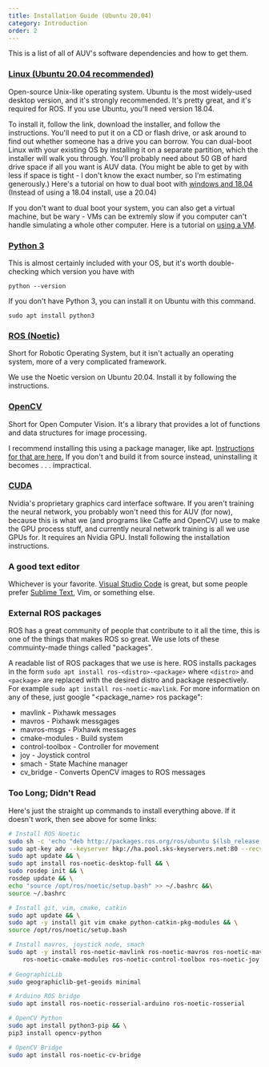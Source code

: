 ```yaml
---
title: Installation Guide (Ubuntu 20.04)
category: Introduction
order: 2
---
```


This is a list of all of AUV's software dependencies and how to get them.

### [Linux (Ubuntu 20.04 recommended)](https://releases.ubuntu.com/20.04/)
Open-source Unix-like operating system. Ubuntu is the most widely-used desktop version, and it's strongly recommended. It's pretty great, and it's required for ROS. If you use Ubuntu, you'll need version 18.04.

To install it, follow the link, download the installer, and follow the instructions. You'll need to put it on a CD or flash drive, or ask around to find out whether someone has a drive you can borrow. You can dual-boot Linux with your existing OS by installing it on a separate partition, which the installer will walk you through. You'll probably need about 50 GB of hard drive space if all you want is AUV data. (You might be able to get by with less if space is tight - I don't know the exact number, so I'm estimating generously.) Here's a tutorial on how to dual boot with [windows and 18.04](https://www.youtube.com/watch?v=u5QyjHIYwTQ) (Instead of using a 18.04 install, use a 20.04)

If you don't want to dual boot your system, you can also get a virtual machine, but be wary - VMs can be extremly slow if you computer can't handle simulating a whole other computer. Here is a tutorial on [using a VM](https://www.youtube.com/watch?v=QbmRXJJKsvs).


### [Python 3](https://www.python.org/downloads/release/python-3916/)
This is almost certainly included with your OS, but it's worth double-checking which version you have with 

```
python --version
```
If you don't have Python 3, you can install it on Ubuntu with this command.

```
sudo apt install python3
```

### [ROS (Noetic)](http://wiki.ros.org/noetic/Installation/Ubuntu)
Short for Robotic Operating System, but it isn't actually an operating system, more of a very complicated framework.

We use the Noetic version on Ubuntu 20.04. Install it by following the instructions.

### [OpenCV](https://opencv.org/)
Short for Open Computer Vision. It's a library that provides a lot of functions and data structures for image processing.

I recommend installing this using a package manager, like apt. [Instructions for that are here.](https://docs.opencv.org/3.4.1/d2/de6/tutorial_py_setup_in_ubuntu.html) If you don't and build it from source instead, uninstalling it becomes . . . impractical.

### [CUDA](https://developer.nvidia.com/cuda-downloads)
Nvidia's proprietary graphics card interface software. If you aren't training the neural network, you probably won't need this for AUV (for now), because this is what we (and programs like Caffe and OpenCV) use to make the GPU process stuff, and currently neural network training is all we use GPUs for. It requires an Nvidia GPU. Install following the installation instructions.

### A good text editor

Whichever is your favorite. [Visual Studio Code](https://code.visualstudio.com/) is great, but some people prefer [Sublime Text](https://www.sublimetext.com/), Vim, or something else.


### External ROS packages
ROS has a great community of people that contribute to it all the time, this is one of the things that makes ROS so great. We use lots of these commuinty-made things called "packages". 

A readable list of ROS packages that we use is here. ROS installs packages in the form `sudo apt install ros-<distro>-<package>` where `<distro>` and `<package>` are replaced with the desired distro and package respectively. For example `sudo apt install ros-noetic-mavlink`. For more information on any of these, just google "<package_name> ros package":
 * mavlink - Pixhawk messages
 * mavros - Pixhawk messgages
 * mavros-msgs - Pixhawk messages
 * cmake-modules - Build system
 * control-toolbox - Controller for movement
 * joy - Joystick control
 * smach - State Machine manager
 * cv_bridge - Converts OpenCV images to ROS messages

### Too Long; Didn't Read
Here's just the straight up commands to install everything above. If it doesn't work, then see above for some links:
```bash
# Install ROS Noetic
sudo sh -c 'echo "deb http://packages.ros.org/ros/ubuntu $(lsb_release -sc) main" > /etc/apt/sources.list.d/ros-latest.list' && \
sudo apt-key adv --keyserver hkp://ha.pool.sks-keyservers.net:80 --recv-key C1CF6E31E6BADE8868B172B4F42ED6FBAB17C654 && \
sudo apt update && \
sudo apt install ros-noetic-desktop-full && \
sudo rosdep init && \
rosdep update && \
echo "source /opt/ros/noetic/setup.bash" >> ~/.bashrc &&\
source ~/.bashrc

# Install git, vim, cmake, catkin
sudo apt update && \
sudo apt -y install git vim cmake python-catkin-pkg-modules && \
source /opt/ros/noetic/setup.bash

# Install mavros, joystick node, smach
sudo apt -y install ros-noetic-mavlink ros-noetic-mavros ros-noetic-mavros-msgs \
    ros-noetic-cmake-modules ros-noetic-control-toolbox ros-noetic-joy ros-noetic-smach
    
# GeographicLib
sudo geographiclib-get-geoids minimal

# Arduino ROS bridge
sudo apt install ros-noetic-rosserial-arduino ros-noetic-rosserial

# OpenCV Python
sudo apt install python3-pip && \
pip3 install opencv-python

# OpenCV Bridge
sudo apt install ros-noetic-cv-bridge
```
